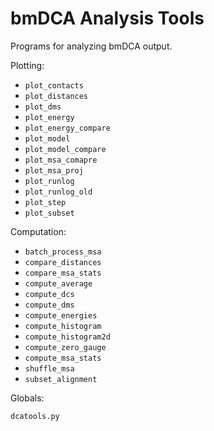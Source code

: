 # bmDCA Analysis Tools

Programs for analyzing bmDCA output.

Plotting:

- `plot_contacts`
- `plot_distances`
- `plot_dms`
- `plot_energy`
- `plot_energy_compare`
- `plot_model`
- `plot_model_compare`
- `plot_msa_comapre`
- `plot_msa_proj`
- `plot_runlog`
- `plot_runlog_old`
- `plot_step`
- `plot_subset`

Computation:

- `batch_process_msa`
- `compare_distances`
- `compare_msa_stats`
- `compute_average`
- `compute_dcs`
- `compute_dms`
- `compute_energies`
- `compute_histogram`
- `compute_histogram2d`
- `compute_zero_gauge`
- `compute_msa_stats`
- `shuffle_msa`
- `subset_alignment`

Globals:

`dcatools.py`
